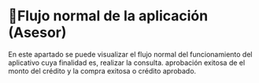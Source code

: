 # 🌊Flujo normal de la aplicación \(Asesor\)

En este apartado se puede visualizar el flujo normal del funcionamiento del aplicativo cuya finalidad es, realizar la consulta. aprobación exitosa de el monto del crédito y la compra exitosa o crédito aprobado.





